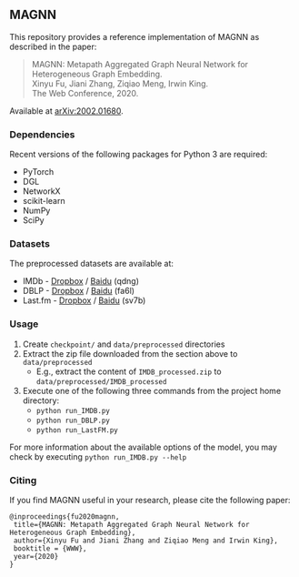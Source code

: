 ## MAGNN

This repository provides a reference implementation of MAGNN as described in the paper:
> MAGNN: Metapath Aggregated Graph Neural Network for Heterogeneous Graph Embedding.<br>
> Xinyu Fu, Jiani Zhang, Ziqiao Meng, Irwin King.<br>
> The Web Conference, 2020.

Available at [arXiv:2002.01680](https://arxiv.org/abs/2002.01680).

### Dependencies

Recent versions of the following packages for Python 3 are required:
* PyTorch
* DGL
* NetworkX
* scikit-learn
* NumPy
* SciPy

### Datasets

The preprocessed datasets are available at:
* IMDb - [Dropbox](https://www.dropbox.com/s/g0btk9ctr1es39x/IMDB_processed.zip?dl=0) / [Baidu](https://pan.baidu.com/s/1xLBpcgDvb__HAy9PV0d6oA) (qdng)
* DBLP - [Dropbox](https://www.dropbox.com/s/yh4grpeks87ugr2/DBLP_processed.zip?dl=0) / [Baidu](https://pan.baidu.com/s/1RVPDvFuqdAxbFXpKoGGiTA) (fa6l)
* Last.fm - [Dropbox](https://www.dropbox.com/s/jvlbs09pz6zwcka/LastFM_processed.zip?dl=0) / [Baidu](https://pan.baidu.com/s/1Zd-W91x-14qO1mjz6-sDUg) (sv7b)

### Usage

1. Create `checkpoint/` and `data/preprocessed` directories
2. Extract the zip file downloaded from the section above to `data/preprocessed`
    * E.g., extract the content of `IMDB_processed.zip` to `data/preprocessed/IMDB_processed`
2. Execute one of the following three commands from the project home directory:
    * `python run_IMDB.py`
    * `python run_DBLP.py`
    * `python run_LastFM.py`

For more information about the available options of the model, you may check by executing `python run_IMDB.py --help`

### Citing

If you find MAGNN useful in your research, please cite the following paper:

	@inproceedings{fu2020magnn,
     title={MAGNN: Metapath Aggregated Graph Neural Network for Heterogeneous Graph Embedding},
     author={Xinyu Fu and Jiani Zhang and Ziqiao Meng and Irwin King},
     booktitle = {WWW},
     year={2020}
    }
